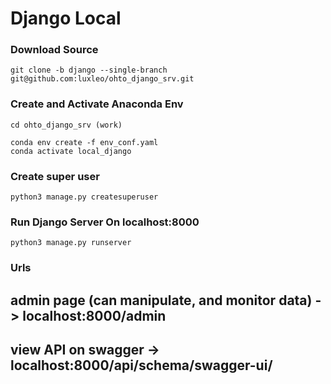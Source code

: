 # Django Local

### Download Source
```
git clone -b django --single-branch git@github.com:luxleo/ohto_django_srv.git
```

### Create and Activate Anaconda Env
```
cd ohto_django_srv (work)
```
```
conda env create -f env_conf.yaml
conda activate local_django
```

### Create super user
```
python3 manage.py createsuperuser
```

### Run Django Server On localhost:8000
```
python3 manage.py runserver
```

### Urls
## admin page (can manipulate, and monitor data) -> localhost:8000/admin
## view API on swagger -> localhost:8000/api/schema/swagger-ui/